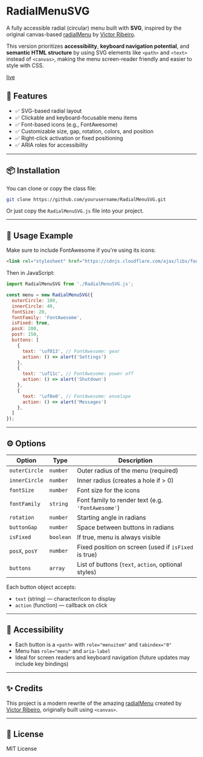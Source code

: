 # RadialMenuSVG

A fully accessible radial (circular) menu built with **SVG**, inspired by the original canvas-based [radialMenu](https://github.com/victorqribeiro/radialMenu) by [Victor Ribeiro](https://github.com/victorqribeiro).

This version prioritizes **accessibility**, **keyboard navigation potential**, and **semantic HTML structure** by using SVG elements like `<path>` and `<text>` instead of `<canvas>`, making the menu screen-reader friendly and easier to style with CSS.

[live](https://victorribeiro.com/radialMenuSVG/)

## 🚀 Features

- ✅ SVG-based radial layout
- ✅ Clickable and keyboard-focusable menu items
- ✅ Font-based icons (e.g., FontAwesome)
- ✅ Customizable size, gap, rotation, colors, and position
- ✅ Right-click activation or fixed positioning
- ✅ ARIA roles for accessibility

---

## 📦 Installation

You can clone or copy the class file:

```bash
git clone https://github.com/yourusername/RadialMenuSVG.git
````

Or just copy the `RadialMenuSVG.js` file into your project.

---

## 🧪 Usage Example

Make sure to include FontAwesome if you're using its icons:

```html
<link rel="stylesheet" href="https://cdnjs.cloudflare.com/ajax/libs/font-awesome/6.5.0/css/all.min.css">
```

Then in JavaScript:

```js
import RadialMenuSVG from './RadialMenuSVG.js';

const menu = new RadialMenuSVG({
  outerCircle: 100,
  innerCircle: 40,
  fontSize: 20,
  fontFamily: 'FontAwesome',
  isFixed: true,
  posX: 200,
  posY: 150,
  buttons: [
    {
      text: '\uf013', // FontAwesome: gear
      action: () => alert('Settings')
    },
    {
      text: '\uf11c', // FontAwesome: power off
      action: () => alert('Shutdown')
    },
    {
      text: '\uf0e0', // FontAwesome: envelope
      action: () => alert('Messages')
    },
  ]
});
```

---

## ⚙️ Options

| Option         | Type      | Description                                          |
| -------------- | --------- | ---------------------------------------------------- |
| `outerCircle`  | `number`  | Outer radius of the menu (required)                  |
| `innerCircle`  | `number`  | Inner radius (creates a hole if > 0)                 |
| `fontSize`     | `number`  | Font size for the icons                              |
| `fontFamily`   | `string`  | Font family to render text (e.g. `'FontAwesome'`)    |
| `rotation`     | `number`  | Starting angle in radians                            |
| `buttonGap`    | `number`  | Space between buttons in radians                     |
| `isFixed`      | `boolean` | If true, menu is always visible                      |
| `posX`, `posY` | `number`  | Fixed position on screen (used if `isFixed` is true) |
| `buttons`      | `array`   | List of buttons (`text`, `action`, optional styles)  |

Each button object accepts:

* `text` (string) — character/icon to display
* `action` (function) — callback on click

---

## 🧱 Accessibility

* Each button is a `<path>` with `role="menuitem"` and `tabindex="0"`
* Menu has `role="menu"` and `aria-label`
* Ideal for screen readers and keyboard navigation (future updates may include key bindings)

---

## ✨ Credits

This project is a modern rewrite of the amazing [radialMenu](https://github.com/victorqribeiro/radialMenu) created by [Victor Ribeiro](https://github.com/victorqribeiro), originally built using `<canvas>`.

---

## 📄 License

MIT License

